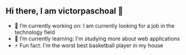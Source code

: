 ## Hi there, I am victorpaschoal 👋


- 🔭 I’m currently working on: I am currently looking for a job in the technology field
- 🌱 I’m currently learning: I'm studying more about web applications
- ⚡ Fun fact: I'm the worst best basketball player in my house


